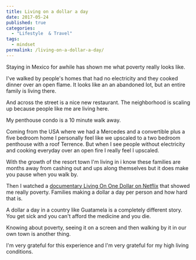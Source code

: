 ```yaml
---
title: Living on a dollar a day
date: 2017-05-24
published: true
categories:
  - "Lifestyle  & Travel"
tags:
  - mindset
permalink: /living-on-a-dollar-a-day/
---
```

Staying in Mexico for awhile has shown me what poverty really looks like.

I've walked by people's homes that had no electricity and they cooked dinner over an open flame. It looks like an an abandoned lot, but an entire family is living there.

And across the street is a nice new restaurant. The neighborhood is scaling up because people like me are living here.

My penthouse condo is a 10 minute walk away.

Coming from the USA where we had a Mercedes and a convertible plus a five bedroom home I personally feel like we upscaled to a two bedroom penthouse with a roof Terrence. But when I see people without electricity and cooking everyday over an open fire I really feel I upscaled.

With the growth of the resort town I'm living in i know these families are months away from cashing out and ups along themselves but it does make you pause when you walk by.

Then I watched a [documentary Living On One Dollar on Netflix](https://www.netflix.com/title/80026944) that showed me really poverty. Families making a dollar a day per person and how hard that is.

A dollar a day in a country like Guatamela is a completely different story. You get sick and you can't afford the medicine and you die.

Knowing about poverty, seeing it on a screen and then walking by it in our own town is another thing.

I'm very grateful for this experience and I'm very grateful for my high living conditions.